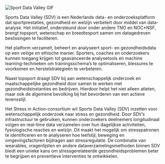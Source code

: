 ![Sport Data Valley GIF](https://info.sportdatavalley.nl/path-to-gif.gif)

Sports Data Valley (SDV) is een Nederlands data- en onderzoeksplatform dat sportprestaties, gezondheid en welzijn verbetert door middel van data-analyse. Het initiatief, ondersteund door onder andere TNO en NOC*NSF, brengt topsport, wetenschap en breedtesport samen om datagedreven beslissingen te faciliteren.

Het platform verzamelt, beheert en analyseert sport- en gezondheidsdata op een veilige en ethische manier. Sporters, coaches en onderzoekers kunnen toegang krijgen tot geavanceerde analysetools en machine learning-technieken om trainingsschema’s te optimaliseren, blessures te voorkomen en herstelstrategieën te verbeteren.

Naast topsport draagt SDV bij aan wetenschappelijk onderzoek en maatschappelijke gezondheid door samen te werken met gezondheidsinstanties en bedrijven. Hierdoor helpt het niet alleen atleten, maar ook de algemene bevolking bij het bevorderen van een actieve levensstijl.

Het Stress in Action-consortium wil Sports Data Valley (SDV) inzetten voor wetenschappelijk onderzoek naar stress en gezondheid. Door SDV’s infrastructuur te gebruiken, kunnen onderzoekers deelnemers longitudinaal volgen en real-time data verzamelen over hun dagelijkse activiteiten, fysiologische reacties en welzijn. Dit maakt het mogelijk om stresspatronen te identificeren en te analyseren hoe leefstijl, beweging en omgevingsfactoren bijdragen aan stressregulatie. De combinatie van wearables, vragenlijsten en andere dataverzamelingsmethoden binnen SDV biedt een unieke kans om stressgerelateerde gezondheidsproblemen beter te begrijpen en preventieve interventies te ontwikkelen.
